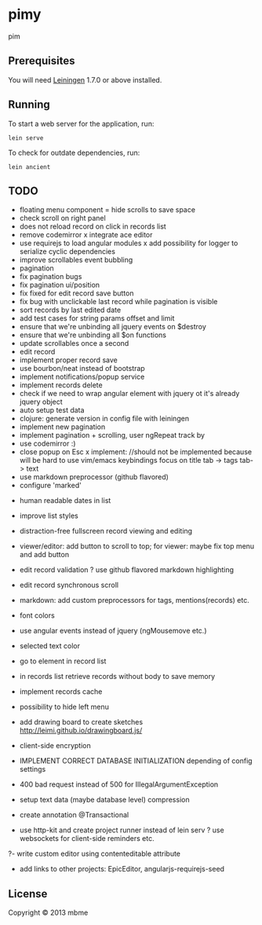 # pimy

pim

## Prerequisites

You will need [Leiningen][1] 1.7.0 or above installed.

[1]: https://github.com/technomancy/leiningen

## Running

To start a web server for the application, run:

    lein serve

To check for outdate dependencies, run:

    lein ancient

## TODO
+ floating menu component
= hide scrolls to save space
+ check scroll on right panel
+ does not reload record on click in records list
+ remove codemirror
x integrate ace editor
+ use requirejs to load angular modules
x add possibility for logger to serialize cyclic dependencies
+ improve scrollables event bubbling
+ pagination
+ fix pagination bugs
+ fix pagination ui/position
+ fix fixed for edit record save button
+ fix bug with unclickable last record while pagination is visible
+ sort records by last edited date
+ add test cases for string params offset and limit
+ ensure that we're unbinding all jquery events on $destroy
+ ensure that we're unbinding all $on functions
+ update scrollables once a second
+ edit record
+ implement proper record save
+ use bourbon/neat instead of bootstrap
+ implement notifications/popup service
+ implement records delete
+ check if we need to wrap angular element with jquery ot it's already jquery object
+ auto setup test data
+ clojure: generate version in config file with leiningen
+ implement new pagination
+ implement pagination + scrolling, user ngRepeat track by
+ use codemirror :)
+ close popup on Esc
x implement:  //should not be implemented because will be hard to use vim/emacs keybindings
    focus on title
    tab -> tags
    tab-> text
+ use markdown preprocessor (github flavored)
+ configure 'marked'

- human readable dates in list
- improve list styles

- distraction-free fullscreen record viewing and editing
- viewer/editor: add button to scroll to top; for viewer: maybe fix top menu and add button

- edit record validation
? use github flavored markdown highlighting
- edit record synchronous scroll
- markdown: add custom preprocessors for tags, mentions(records) etc.

- font colors

- use angular events instead of jquery (ngMousemove etc.)

- selected text color

- go to element in record list


- in records list retrieve records without body to save memory
- implement records cache

- possibility to hide left menu
- add drawing board to create sketches http://leimi.github.io/drawingboard.js/
- client-side encryption
- IMPLEMENT CORRECT DATABASE INITIALIZATION depending of config settings
- 400 bad request instead of 500 for IllegalArgumentException
- setup text data (maybe database level) compression
- create annotation @Transactional

- use http-kit and create project runner instead of lein serv
? use websockets for client-side reminders etc.

?- write custom editor using contenteditable attribute

- add links to other projects: EpicEditor, angularjs-requirejs-seed

## License

Copyright © 2013 mbme
